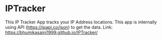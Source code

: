 # IPTracker
This IP Tracker App tracks your IP Address locations. This app is internally using API (https://ipapi.co/json) to get the data.
Link: https://bhumikasaini1999.github.io/IPTracker/
